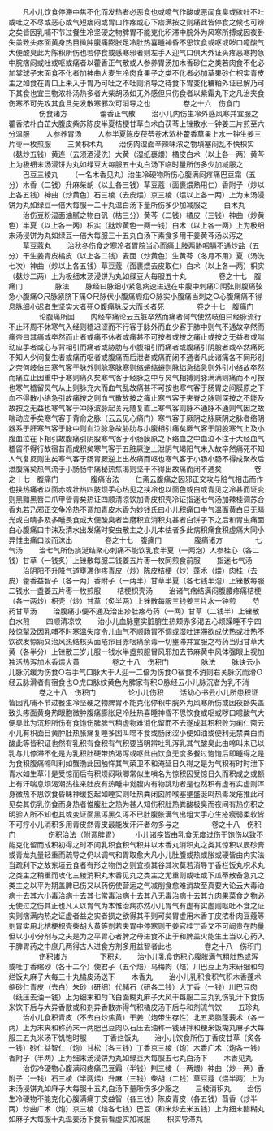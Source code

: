 <!-- { "loadSidebar": true } -->
　　凡小儿饮食停滞中焦不化而发热者必恶食也或噫气作酸或恶闻食臭或欲吐不吐或吐之不尽或恶心或气短痞闷或胃口作疼或心下痞满按之则痛此皆停食之候也可辨之矣皆因乳哺不节过餐生冷坚硬之物脾胃不能克化积滞中脘外为风寒所搏或因夜卧失盖致头疼面黄身热目微肿腹痛膨胀足冷肚热喜睡神昏不思饮食或呕或哕口噫酸气大便酸臭此为陈积所伤也若停食或感寒邪者则左手人迎气口俱大外证头疼恶寒拘急中脘痞闷或吐或呕或痛者以藿香正气散或人参养胃汤加木香砂仁之类若肉食不化必加棠球子末面食不化者加神曲大麦生冷肉食果子之类不化者必加草果砂仁枳实青皮主之如食在胃口上未入于胃乃可吐之不吐则消导之待食下胃变化糟粕外证已解乃可下其食也宜三物浓朴汤热多者大柴胡汤如无外感但只伤食者以紫霜丸下之凡治夹食伤寒不可先攻其食且先发散寒邪次可消导之也
　　
　　卷之十六　伤食门
　　
　　伤食诸方
　　
　　藿香正气散
　　治小儿内伤生冷外感风寒并宜服之藿香浓朴白芷大腹皮紫苏陈皮半夏桔梗甘草白术白茯苓上锉散水一钟姜三片煎至六分温服
　　人参养胃汤
　　人参半夏陈皮茯苓苍术浓朴藿香草果上水一钟生姜三片枣一枚煎服
　　三黄枳术丸
　　治伤肉湿面辛辣味浓之物填塞闷乱不快枳实（麸炒五钱）黄连（去须酒浸洗）大黄（湿纸裹煨）橘皮白术（以上各一两）黄芩上为极细末汤浸饼为丸如绿豆大每服五十丸白汤下临时量所伤多少加减服之
　　巴豆三棱丸
　　（一名木香见丸）治生冷硬物所伤心腹满闷疼痛巴豆霜（五分）木香（二钱）升麻柴胡（以上各三钱）草豆蔻（面裹煨熟用仁）香附子（炒以上各五钱）神曲（炒黄色）石三棱（去皮煨）京三棱（煨以上各一两）上为末汤浸饼为丸如绿豆一倍大每服一二十丸温白汤下量所伤多少加减服之
　　白术丸
　　治伤豆粉湿面油腻之物白矾（枯三分）黄芩（二钱）橘皮（三钱）神曲（炒黄色）半夏（以上各一两）枳实（麸炒黄色一两一钱）白术（以上各一两）上为极细末汤浸饼为丸如绿豆一倍大每服三十五丸白汤下素食多用干姜黄芩汤以泻之
　　草豆蔻丸
　　治秋冬伤食之寒冷者胃脘当心而痛上肢两胁咽膈不通炒盐（五分）干生姜青皮橘皮（以上各二钱）麦面（炒黄色）生黄芩（冬月不用）夏（汤洗七次）神曲（炒以上各五钱）草豆蔻（面裹煨去皮取仁）白术（以上各一两）枳实（麸炒二两）上为极细末汤浸饼为丸如绿豆大每服五十丸
　　
　　卷之十七　腹痛门
　　
　　脉法
　　脉经曰脉细小紧急病速进退在中腹中刺痛○阴弦则腹痛弦急小腹痛○尺脉紧脐下痛○尺脉伏小腹痛瘕疝○脉实小腹痛当刺之○心腹痛痛不得息脉细小迟者生坚实大者死○腹痛脉反大而长者死
　　
　　卷之十七　腹痛门
　　
　　论腹痛所因
　　内经举痛论云五脏卒然而痛者何气使然岐伯曰经脉流行不止环周不休寒气入经则稽迟涩而不行客于脉外而血少客于肺中则气不通故卒然而痛帝曰其痛或卒然而止者或痛不休者或痛甚不可按者或按之痛止或按之无益者或喘动应手者或心与背相引而痛者或胁肋与小腹相引而痛者或腹痛引阴股者或卒然痛死不知人少间复生者或痛而呕者或腹痛而后泄者或痛而闭不通者凡此诸痛各不同形别之奈何岐伯曰寒气客于脉外则脉寒脉寒则缩蜷缩蜷则脉绌急绌急则外引小络故卒然而痛立止因重中于寒则痛久矣寒气客于经脉之中与炅气相搏则脉满满则痛而不可按也寒气稽留炅气从上则脉充大而血气乱故痛甚不可按也寒气客于肠胃之间膜原之下血不得散小络急引故痛按之则血气散故按之痛止寒气客于夹脊之脉则深按之不能及故按之无益也寒气客于冲脉波脉起关元随复直上寒气客则脉不通脉不通则气因之故喘动应手矣寒气客于背俞之脉（云云见心痛门）寒气客于厥阴之脉厥阴之脉者络阴器系于肝寒气客于脉中则血泣脉急故胁肋与小腹相引痛矣厥气客于阴股寒气上及小腹血泣在下相引故腹痛引阴股寒气客于小肠膜原之下络血之中血泣不注于大经血气稽留不得行故宿昔而成积矣寒气客于五脏厥逆上泄阴气竭阳气未入故卒然痛死不知人气复反则生矣寒气客于肠胃厥逆上出故痛而呕也寒气客于小肠小肠不得成聚故后泄腹痛矣热气流于小肠肠中痛秘热焦渴则坚干不得出故痛而闭不通矣
　　
　　卷之十七　腹痛门
　　
　　腹痛治法
　　仁斋云腹痛之因邪正交攻与脏气相击而作也挟热痛者以面赤或壮热四肢烦手心热见之挟冷也以面色或白或青见之冷甚而证变则黑黯黑唇口爪甲皆青矣热证四顺清凉饮加青皮枳壳冷证指迷七气汤加辣桂调苏合香丸若乃邪正交争冷热不调加青皮木香为妙钱氏曰小儿积痛口中气温面黄白目无睛光或白睛多及多睡畏食或大便酸臭者当磨积宜消积丸甚者白饼子下之后和胃虫痛面白心腹痛口中沫及清水出发痛时安虫散主之小儿本怯者多此病积痛食积虚痛大同小异惟虫痛口淡而沫出
　　
　　卷之十七　腹痛门
　　
　　腹痛诸方
　　
　　七气汤
　　治七气所伤痰涎结聚心刺痛不能饮乳食半夏（一两泡）人参桂心（各二钱）甘草（一钱炙）上锉散每服二钱姜五片枣一枚同煎食前服
　　指迷七气汤
　　治阴阳不升降气道壅滞作疼青皮（炒）陈皮桔梗（炒）蓬术（煨）肉桂（去皮）藿香益智子（各一两）香附子（一两半）甘草半夏（各七钱半泡）上锉散每服二钱水一盏姜五片枣一枚煎服
　　桔梗枳壳汤
　　治诸气痞结满闷腹腰疼痛桔梗（各一两炒）枳壳（炒）甘草（炙半两）上锉散每服三钱姜三片水一钟煎
　　芍药甘草汤
　　治腹痛小便不通及治出疹肚疼芍药（一两）甘草（二钱半）上锉散白水煎
　　四顺清凉饮
　　治小儿血脉壅实脏腑生热颊赤多渴五心烦躁睡不宁四肢惊掣及因乳哺不时寒温失度令儿血气不顺肠胃不调或湿吐连滞欲成伏热或壮热不饮欲发惊痫又治风热结核头面疮疖目赤咽痛余毒一切壅滞并宜服之芍药当归甘草大黄（各半分）上锉散三岁儿服一钱水半盏煎服冒风邪加去节麻黄中风体强眼上视加独活热泻加木香煨大黄
　　
　　卷之十八　伤积门
　　
　　脉法
　　脉诀云小儿脉沉缓为伤食○右手气口脉大于人迎一二倍为伤食○宿食不消则右关脉沉而滑○经云脉滑者有宿食也○虎口脉纹黄色为脾家有积○脉经云小儿脉沉者为乳不消
　　
　　卷之十八　伤积门
　　
　　论小儿伤积
　　活幼心书云小儿所患积证皆因乳哺不节过餐生冷坚硬之物脾胃不能克化停积中脘外为风寒所伤或因夜卧失盖致头疼面黄身热眼胞微肿腹痛膨胀足冷肚热喜睡神昏不思饮食或呕或哕口噫酸气大便臭此为沉积所伤有食饱伤脾脾气稍虚物难消化留而不去遂成其积积败为痢仁斋云小儿有积面目黄肿肚热胀痛复睡多困叫啼不食或肠闭涩小便如油或便利无禁粪白而酸此等皆积证也然有乳积有食积有气积要当明辨吐乳泻乳其气酸臭此由啼叫未已以乳与儿停滞不化是为乳积肚硬带热渴泻或呕此由饮食无度多餐过饱饱后即睡得之是为食积腹痛啼叫利如蟹渤此因触忤其气荣卫不和淹延日久得之是为气积有时时泄下青水如生草汁是受惊而后有积烦闷啾唧常似生嗔名为惊积因受惊日久而积成之或额上有汗喘息烦渴潮热往来肚皮有热睡中觉腹内有物跳动者是也然积有虚有实虚则浑身微热不思饮食昏昧神缓抱起如睡实则吐热粪闭囟肿喉塞壅盛涎鸣热毒发疮推此可见矣其伤乳伤食而身热者惟腹肚之热为甚人知伤积肚热粪酸极臭而夜间有热伤积之明验人所不知也其或变证面黑泻黑久泻不已肚腹胀满气出粗大手心生疮瘦弱柔软皆不可疗小儿消积多用青皮然青皮最能发汗汗者勿多与之
　　
　　卷之十八　伤积门
　　
　　伤积治法（附调脾胃）
　　小儿诸疾皆由乳食无度过伤于饱伤以致不能克化留而成积初得之时不问乳积食积气积并以木香丸消积丸之类其惊积以辰砂膏或青龙丸量轻重而疏导之仍以调气和胃取愈大凡小儿肚腹或热或胀或硬皆由内实法当疏利下之故东垣云食者有形之物伤之则宜损其谷其次莫若消导丁香栏饭丸枳术丸之类主之稍重而攻化三棱消积丸木香见丸之类主之尤重则或吐或下瓜蒂散备急丸之类主之以平为期盖脾已伤又以药伤使营运之气减削食愈难消故至真要大论云大毒治病十去其六小毒治病十去其七常毒治病十去其八无毒治病十去其九肉果菜食之物必无使过之伤其正也凡人以胃气为本惟治病亦然小儿胃气有虚有实虚则呕吐不食之证实则痞满内热之证虚者益之实者损之欲得其平则可矣胃虚用木香丁皮浓朴肉豆蔻等剂胃实用北桔梗枳壳柴胡大黄等剂若夫胃中停寒则干姜官桂丁香又不可阙贵在酌量但以小小分剂与之夫是为之平胃心者脾之母进食不止于和脾盖火能生土当以心药入于脾胃药之中庶几两得古人进食方剂多用益智者此也
　　
　　卷之十八　伤积门
　　
　　伤积诸方
　　
　　下积丸
　　治小儿乳食伤积心腹胀满气粗肚热或泻或吐丁香缩砂（各十二个）使君子（五个焙）乌梅肉（焙）川巴豆上为末研细和匀烂饭丸麻子大每三十丸橘皮汤送下
　　木香丸
　　治小儿乳积食积气积木香蓬术缩砂仁青皮（去白）朱砂（研细）代赭石（研各二钱）大丁香（一钱）川巴豆肉（纸压去油一钱）上为细末和匀飞白面糊丸麻子大风干每服二三丸乳伤乳汁下食伤米饮下后与大异香散或和剂异香散亦得气积橘皮汤下后与和剂流气饮
　　五珍丸
　　治小儿食积青皮（不去白炒焦黄）干姜（炮带生存性）北五灵脂蓬莪术（各一两）上为末夹和称药末一两肥巴豆肉以石压去油称一钱研拌和粳米饭糊丸麻子大每服三五丸米汤下饥饱时服
　　丁香烂饭丸
　　治小儿饮食所伤丁香皮甘草（炙各一钱）砂仁益智仁（炮）甘松（各三钱）丁香京三棱（炮）木香广术（炮各一钱）香附子（半两）上为细末汤浸饼为丸如绿豆大每服五七丸白汤下
　　木香见丸
　　治伤冷硬物心腹满闷疼痛巴豆霜（半钱）荆三棱（一两煨）神曲（炒一两）香附子（一钱）石三棱（半两煨）升麻（三钱）柴胡（二钱）草豆蔻（煨半两）上为末汤浸饼丸如麻子大每服十五丸白汤下量所伤多少服之
　　三棱消积丸
　　治伤生冷硬物不能克化心腹满痛丁皮益智（各三钱）陈皮青皮（各五钱）茴香（炒半两）炒曲广术（炮）京三棱（焙各七钱）巴豆（和米炒去米五钱）上为细末醋糊丸如麻子大每服十丸温姜汤下食前看虚实加减服
　　枳实导滞丸
